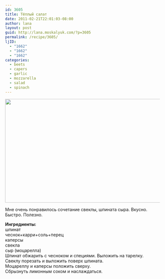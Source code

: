 ```yaml
---
id: 3605
title: Тёплый салат
date: 2011-02-21T22:01:03-08:00
author: lana
layout: post
guid: http://lana.moskalyuk.com/?p=3605
permalink: /recipe/3605/
ljID:
  - "1662"
  - "1662"
  - "1662"
categories:
  - beets
  - capers
  - garlic
  - mozzarella
  - salad
  - spinach
---
```

<img loading="lazy" class="alignnone" title="salad" src="http://farm6.static.flickr.com/5253/5465893763_83c8229fb2_z.jpg" alt="" width="640" height="337" />

Мне очень понравилось сочетание свеклы, шпината сыра. Вкусно. Быстро. Полезно.

<div id="_mcePaste">
  <strong>Ингредиенты:</strong>
</div>

<div id="_mcePaste">
  шпинат
</div>

<div id="_mcePaste">
  чеснок+карри+соль+перец
</div>

<div id="_mcePaste">
  каперсы
</div>

<div id="_mcePaste">
  свекла
</div>

<div id="_mcePaste">
  сыр (моцарелла)
</div>

<div id="_mcePaste">
  Шпинат обжарить с чесноком и специями. Выложить на тарелку.
</div>

<div id="_mcePaste">
  Свеклу порезать и выложить поверх шпината.
</div>

<div id="_mcePaste">
  Моцареллу и каперсы положить сверху.
</div>

<div id="_mcePaste">
  Сбрызнуть лимонным соком и наслаждаться.
</div>